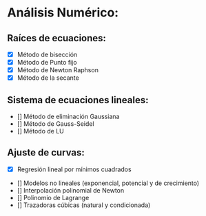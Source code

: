 # Análisis Numérico:

## Raíces de ecuaciones:
- [X] Método de bisección
- [X] Método de Punto fijo
- [X] Método de Newton Raphson
- [X] Método de la secante

## Sistema de ecuaciones lineales:
- [] Método de eliminación Gaussiana
- [] Método de Gauss-Seidel
- [] Método de LU

## Ajuste de curvas:
- [X] Regresión lineal por mínimos cuadrados
- [] Modelos no lineales (exponencial, potencial y de crecimiento)
- [] Interpolación polinomial de Newton
- [] Polinomio de Lagrange
- [] Trazadoras cúbicas (natural y condicionada)